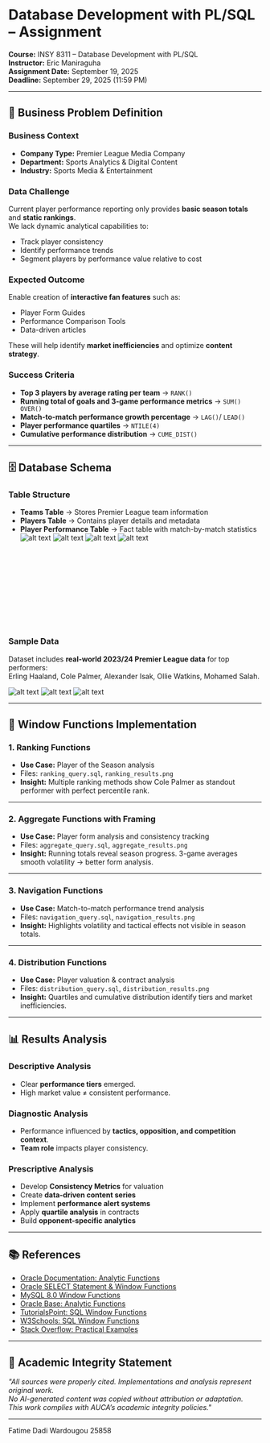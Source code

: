 # Database Development with PL/SQL – Assignment

**Course:** INSY 8311 – Database Development with PL/SQL  
**Instructor:** Eric Maniraguha  
**Assignment Date:** September 19, 2025  
**Deadline:** September 29, 2025 (11:59 PM)

---

## 📌 Business Problem Definition

### Business Context

- **Company Type:** Premier League Media Company
- **Department:** Sports Analytics & Digital Content
- **Industry:** Sports Media & Entertainment

### Data Challenge

Current player performance reporting only provides **basic season totals** and **static rankings**.  
We lack dynamic analytical capabilities to:

- Track player consistency
- Identify performance trends
- Segment players by performance value relative to cost

### Expected Outcome

Enable creation of **interactive fan features** such as:

- Player Form Guides
- Performance Comparison Tools
- Data-driven articles

These will help identify **market inefficiencies** and optimize **content strategy**.

### Success Criteria

- **Top 3 players by average rating per team** → `RANK()`
- **Running total of goals and 3-game performance metrics** → `SUM() OVER()`
- **Match-to-match performance growth percentage** → `LAG()`/ `LEAD()`
- **Player performance quartiles** → `NTILE(4)`
- **Cumulative performance distribution** → `CUME_DIST()`

---

## 🗄️ Database Schema

### Table Structure

- **Teams Table** → Stores Premier League team information
- **Players Table** → Contains player details and metadata
- **Player Performance Table** → Fact table with match-by-match statistics
  ![alt text](created_table-1.PNG)
  ![alt text](table1-1.PNG)
  ![alt text](table2-1.PNG)
  ![alt text](table3-1.PNG)

![text](<c:/Users/FATIME DADI/Music/erd_diagram.pdf>)

### Sample Data

Dataset includes **real-world 2023/24 Premier League data** for top performers:  
Erling Haaland, Cole Palmer, Alexander Isak, Ollie Watkins, Mohamed Salah.

![alt text](inserted_value-1.PNG)
![alt text](inserted_value2-1.PNG)
![alt text](inserted_value3-1.PNG)

---

## 🧮 Window Functions Implementation

### 1. Ranking Functions

- **Use Case:** Player of the Season analysis
- Files: `ranking_query.sql`, `ranking_results.png`
- **Insight:** Multiple ranking methods show Cole Palmer as standout performer with perfect percentile rank.

---

### 2. Aggregate Functions with Framing

- **Use Case:** Player form analysis and consistency tracking
- Files: `aggregate_query.sql`, `aggregate_results.png`
- **Insight:** Running totals reveal season progress. 3-game averages smooth volatility → better form analysis.

---

### 3. Navigation Functions

- **Use Case:** Match-to-match performance trend analysis
- Files: `navigation_query.sql`, `navigation_results.png`
- **Insight:** Highlights volatility and tactical effects not visible in season totals.

---

### 4. Distribution Functions

- **Use Case:** Player valuation & contract analysis
- Files: `distribution_query.sql`, `distribution_results.png`
- **Insight:** Quartiles and cumulative distribution identify tiers and market inefficiencies.

---

## 📊 Results Analysis

### Descriptive Analysis

- Clear **performance tiers** emerged.
- High market value ≠ consistent performance.

### Diagnostic Analysis

- Performance influenced by **tactics, opposition, and competition context**.
- **Team role** impacts player consistency.

### Prescriptive Analysis

- Develop **Consistency Metrics** for valuation
- Create **data-driven content series**
- Implement **performance alert systems**
- Apply **quartile analysis** in contracts
- Build **opponent-specific analytics**

---

## 📚 References

- [Oracle Documentation: Analytic Functions](https://docs.oracle.com/en/database/oracle/oracle-database/19/sqlrf/Analytic-Functions.html)
- [Oracle SELECT Statement & Window Functions](https://docs.oracle.com/en/database/oracle/oracle-database/19/sqlrf/SELECT.html)
- [MySQL 8.0 Window Functions](https://dev.mysql.com/doc/refman/8.0/en/window-functions.html)
- [Oracle Base: Analytic Functions](https://oracle-base.com/articles/misc/analytic-functions)
- [TutorialsPoint: SQL Window Functions](https://www.tutorialspoint.com/sql/sql-window-functions.htm)
- [W3Schools: SQL Window Functions](https://www.w3schools.com/sql/sql_window_functions.asp)
- [Stack Overflow: Practical Examples](https://stackoverflow.com/questions/tagged/window-functions)

---

## 📝 Academic Integrity Statement

_"All sources were properly cited. Implementations and analysis represent original work.  
No AI-generated content was copied without attribution or adaptation.  
This work complies with AUCA’s academic integrity policies."_

---

Fatime Dadi Wardougou 25858
